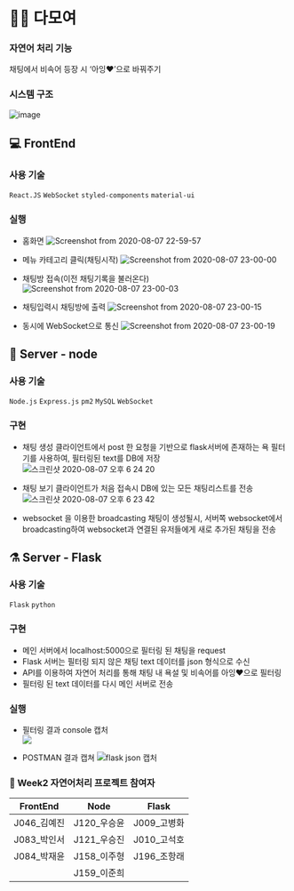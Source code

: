 # 🙌🏻 다모여
### 자연어 처리 기능
채팅에서 비속어 등장 시 ‘아잉♥’으로 바꿔주기

### 시스템 구조
![image](https://user-images.githubusercontent.com/26537048/89733480-c0063700-da90-11ea-9281-3c438178f6f9.png)


## 💻 FrontEnd
### 사용 기술
`React.JS` `WebSocket` `styled-components` `material-ui`<br>

### 실행

- 홈화면
![Screenshot from 2020-08-07 22-59-57](https://user-images.githubusercontent.com/52442237/89653554-33c60980-d902-11ea-9f77-c9287603b33b.png)

- 메뉴 카테고리 클릭(채팅시작)
![Screenshot from 2020-08-07 23-00-00](https://user-images.githubusercontent.com/52442237/89653556-358fcd00-d902-11ea-8b5b-baa10127566e.png)

- 채팅방 접속(이전 채팅기록을 불러온다)
![Screenshot from 2020-08-07 23-00-03](https://user-images.githubusercontent.com/52442237/89653558-358fcd00-d902-11ea-96a8-93735f12e85a.png)

- 채팅입력시 채팅방에 출력
![Screenshot from 2020-08-07 23-00-15](https://user-images.githubusercontent.com/52442237/89653561-37599080-d902-11ea-9d87-3d0ed7d18f56.png)

- 동시에 WebSocket으로 통신
![Screenshot from 2020-08-07 23-00-19](https://user-images.githubusercontent.com/52442237/89653562-388abd80-d902-11ea-9c7d-f2a54f866a7a.png)


## 🔧 Server - node
### 사용 기술
`Node.js` `Express.js` `pm2` `MySQL` `WebSocket`

### 구현

- 채팅 생성
클라이언트에서 post 한 요청을 기반으로 flask서버에 존재하는 욕 필터기를 사용하여, 필터링된 text를 DB에 저장 
![스크린샷 2020-08-07 오후 6 24 20](https://user-images.githubusercontent.com/38158709/89632839-d91ab680-d8dd-11ea-93f3-7af1162f8ac6.png)

- 채팅 보기 
클라이언트가 처음 접속시 DB에 있는 모든 채팅리스트를 전송
![스크린샷 2020-08-07 오후 6 23 42](https://user-images.githubusercontent.com/38158709/89632871-e6d03c00-d8dd-11ea-8216-be9311795cc7.png)

- websocket 을 이용한 broadcasting
채팅이 생성될시, 서버쪽 websocket에서 broadcasting하여 websocket과 연결된 유저들에게 새로 추가된 채팅을 전송


## ⚗ Server - Flask

### 사용 기술
`Flask` `python` 

### 구현
- 메인 서버에서 localhost:5000으로 필터링 된 채팅을 request
- Flask 서버는 필터링 되지 않은 채팅 text 데이터를 json 형식으로 수신
- API를 이용하여 자연어 처리를 통해 채팅 내 욕설 및 비속어를 아잉♥으로 필터링
- 필터링 된 text 데이터를 다시 메인 서버로 전송

### 실행
- 필터링 결과 console 캡처<br>
<a href='https://ifh.cc/v-DTvO7q' target='_blank'><img src='https://ifh.cc/g/DTvO7q.png' border='0'></a>

- POSTMAN 결과 캡쳐
![flask json 캡처](https://user-images.githubusercontent.com/60880904/89636669-ee92df00-d8e3-11ea-8ab3-563a6d4033da.PNG)


### 🚴 Week2 자연어처리 프로젝트 참여자
| FrontEnd  | Node | Flask |
| - | - | - |
| J046_김예진 | J120_우승윤 | J009_고병화 |
| J083_박인서 | J121_우승진 | J010_고석호 |
| J084_박재윤 | J158_이주형 | J196_조항래 |
|| J159_이준희 | |
